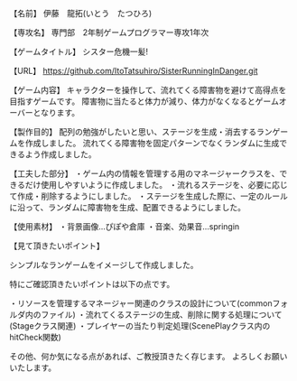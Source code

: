 【名前】
伊藤　龍拓(いとう　たつひろ)

【専攻名】
専門部　2年制ゲームプログラマー専攻1年次

【ゲームタイトル】
シスター危機一髪!

【URL】
https://github.com/ItoTatsuhiro/SisterRunningInDanger.git

【ゲーム内容】
キャラクターを操作して、流れてくる障害物を避けて高得点を目指すゲームです。
障害物に当たると体力が減り、体力がなくなるとゲームオーバーとなります。

【製作目的】
配列の勉強がしたいと思い、ステージを生成・消去するランゲームを作成しました。
流れてくる障害物を固定パターンでなくランダムに生成できるよう作成しました。


【工夫した部分】
・ゲーム内の情報を管理する用のマネージャークラスを、できるだけ使用しやすいように作成しました。
・流れるステージを、必要に応じて作成・削除するようにしました。
・ステージを生成した際に、一定のルールに沿って、ランダムに障害物を生成、配置できるようにしました。

【使用素材】
・背景画像...ぴぽや倉庫
・音楽、効果音...springin

【見て頂きたいポイント】

シンプルなランゲームをイメージして作成しました。

特にご確認頂きたいポイントは以下の点です。

・リソースを管理するマネージャー関連のクラスの設計について(commonフォルダ内のファイル)
・流れてくるステージの生成、削除に関する処理について(Stageクラス関連)
・プレイヤーの当たり判定処理(ScenePlayクラス内のhitCheck関数)

その他、何か気になる点があれば、ご教授頂きたく存じます。
よろしくお願いいたします。